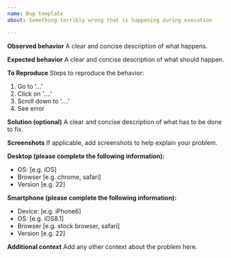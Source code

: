 ```yaml
---
name: Bug template
about: Something terribly wrong that is happening during execution

---
```


**Observed behavior**
A clear and concise description of what happens.

**Expected behavior**
A clear and concise description of what should happen.

**To Reproduce**
Steps to reproduce the behavior:
1. Go to '...'
2. Click on '....'
3. Scroll down to '....'
4. See error

**Solution (optional)**
A clear and concise description of what has to be done to fix.

**Screenshots**
If applicable, add screenshots to help explain your problem.

**Desktop (please complete the following information):**
 - OS: [e.g. iOS]
 - Browser [e.g. chrome, safari]
 - Version [e.g. 22]

**Smartphone (please complete the following information):**
 - Device: [e.g. iPhone6]
 - OS: [e.g. iOS8.1]
 - Browser [e.g. stock browser, safari]
 - Version [e.g. 22]

**Additional context**
Add any other context about the problem here.
